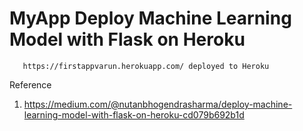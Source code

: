 # MyApp Deploy Machine Learning Model with Flask on Heroku
       https://firstappvarun.herokuapp.com/ deployed to Heroku

Reference
1. https://medium.com/@nutanbhogendrasharma/deploy-machine-learning-model-with-flask-on-heroku-cd079b692b1d

